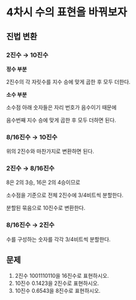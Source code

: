 # 4차시 수의 표현을 바꿔보자

## 진법 변환

### 2진수 → 10진수

**정수 부분**

2진수의 각 자릿수를 지수 승에 맞게 곱한 후 모두 더한다.

**소수 부분**

소수점 아래 숫자들은 자리 번호가 음수이기 때문에

음수번째 지수 승에 맞게 곱한 후 모두 더하면 된다.

### 8/16진수 → 10진수

위의 2진수와 마찬가지로 변환하면 된다.

### 2진수 → 8/16진수

8은 2의 3승, 16은 2의 4승이므로

소수점을 기준으로 전체 2진수에 3/4비트씩 분할한다.

분할된 묶음으로 10진수로 변환한다.

### 8/16진수 → 2진수

수를 구성하는 숫자를 각각 3/4비트씩 분할한다.

## 문제

1. 2진수 1001110110을 16진수로 표현하시오.
2. 10진수 0.1423을 2진수로 표현하시오.
3. 10진수 0.6543을 8진수로 표현하시오.
